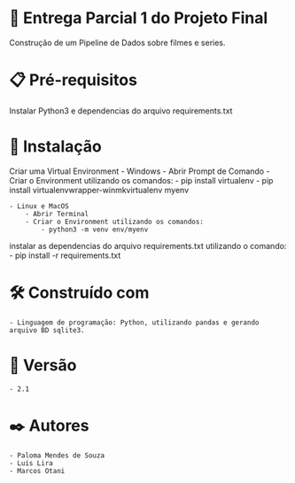 # 🚀 Entrega Parcial 1 do Projeto Final
Construção de um Pipeline de Dados sobre filmes e series.

# 📋 Pré-requisitos
Instalar Python3 e dependencias do arquivo requirements.txt

# 🔧 Instalação
Criar uma Virtual Environment
    - Windows
        - Abrir Prompt de Comando
        - Criar o Environment utilizando os comandos: 
            - pip install virtualenv
            - pip install virtualenvwrapper-winmkvirtualenv myenv

    - Linux e MacOS
        - Abrir Terminal
        - Criar o Environment utilizando os comandos:
            - python3 -m venv env/myenv

instalar as dependencias do arquivo requirements.txt utilizando o comando: 
    - pip install -r requirements.txt

# 🛠️ Construído com
    - Linguagem de programação: Python, utilizando pandas e gerando arquivo BD sqlite3.

# 📌 Versão
    - 2.1

# ✒️ Autores
    - Paloma Mendes de Souza
    - Luis Lira
    - Marcos Otani